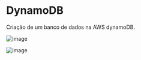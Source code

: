 # DynamoDB
Criação de um banco de dados na AWS dynamoDB.

![image](https://user-images.githubusercontent.com/56862304/226203635-0c956f0d-16d6-410f-aec6-bd0a092995f0.png)


![image](https://user-images.githubusercontent.com/56862304/226203664-62ad3b3c-37db-4374-aeb0-365e9550e4fb.png)
